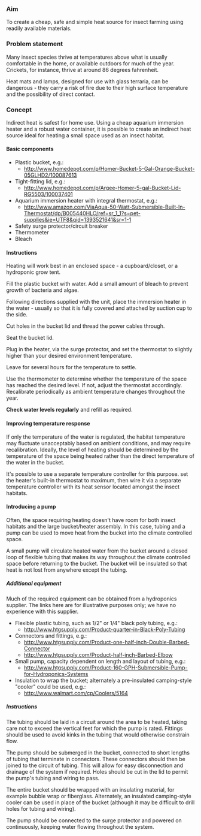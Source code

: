 ### Aim

To create a cheap, safe and simple heat source for insect farming using readily available materials.

### Problem statement

Many insect species thrive at temperatures above what is usually comfortable in the home, or available outdoors for much of the year. Crickets, for instance, thrive at around 86 degrees fahrenheit.

Heat mats and lamps, designed for use with glass terraria, can be dangerous - they carry a risk of fire due to their high surface temperature and the possibility of direct contact.

### Concept

Indirect heat is safest for home use. Using a cheap aquarium immersion heater and a robust water container, it is possible to create an indirect heat source ideal for heating a small space used as an insect habitat.

#### Basic components

* Plastic bucket, e.g.:
    * http://www.homedepot.com/p/Homer-Bucket-5-Gal-Orange-Bucket-05GLHD2/100087613
* Tight-fitting lid, e.g.:
    * http://www.homedepot.com/p/Argee-Homer-5-gal-Bucket-Lid-RG5503/100037401
* Aquarium immersion heater with integral thermostat, e.g.:
    * http://www.amazon.com/ViaAqua-50-Watt-Submersible-Built-In-Thermostat/dp/B005440HLO/ref=sr_1_1?s=pet-supplies&ie=UTF8&qid=1393521641&sr=1-1
* Safety surge protector/circuit breaker
* Thermometer
* Bleach

#### Instructions

Heating will work best in an enclosed space - a cupboard/closet, or a hydroponic grow tent.

Fill the plastic bucket with water. Add a small amount of bleach to prevent growth of bacteria and algae.

Following directions supplied with the unit, place the immersion heater in the water - usually so that it is  fully covered and attached by suction cup to the side.

Cut holes in the bucket lid and thread the power cables through.

Seat the bucket lid.

Plug in the heater, via the surge protector, and set the thermostat to slightly higher than your desired environment temperature.

Leave for several hours for the temperature to settle.

Use the thermometer to determine whether the temperature of the space has reached the desired level. If not, adjust the thermostat accordingly. Recalibrate periodically as ambient temperature changes throughout the year.

**Check water levels regularly** and refill as required.

#### Improving temperature response

If only the temperature of the water is regulated, the habitat temperature may fluctuate unacceptably based on ambient conditions, and may require recalibration. Ideally, the level of heating should be determined by the temperature of the space being heated rather than the direct temperature of the water in the bucket.

It's possible to use a separate temperature controller for this purpose. set the heater's built-in thermostat to maximum, then wire it via a separate temperature controller with its heat sensor located amongst the insect habitats.

#### Introducing a pump

Often, the space requiring heating doesn't have room for both insect habitats and the large bucket/heater assembly. In this case, tubing and a pump can be used to move heat from the bucket into the climate controlled space.

A small pump will circulate heated water from the bucket around a closed loop of flexible tubing that makes its way throughout the climate controlled space before returning to the bucket. The bucket will be insulated so that heat is not lost from anywhere except the tubing.

##### Additional equipment

Much of the required equipment can be obtained from a hydroponics supplier. The links here are for illustrative purposes only; we have no experience with this supplier.

* Flexible plastic tubing, such as 1/2" or 1/4" black poly tubing, e.g.:
    * http://www.htgsupply.com/Product-quarter-in-Black-Poly-Tubing
* Connectors and fittings, e.g.:
    * http://www.htgsupply.com/Product-one-half-inch-Double-Barbed-Connector
    * http://www.htgsupply.com/Product-half-inch-Barbed-Elbow
* Small pump, capacity dependent on length and layout of tubing, e.g.:
    * http://www.htgsupply.com/Product-160-GPH-Submersible-Pump-for-Hydroponics-Systems
* Insulation to wrap the bucket; alternately a pre-insulated camping-style "cooler" could be used, e.g.:
    * http://www.walmart.com/cp/Coolers/5164

##### Instructions

The tubing should be laid in a circuit around the area to be heated, taking care not to exceed the vertical feet for which the pump is rated. Fittings should be used to avoid kinks in the tubing that would otherwise constrain flow.

The pump should be submerged in the bucket, connected to short lengths of tubing that terminate in connectors. These connectors should then be joined to the circuit of tubing. This will allow for easy disconnection and drainage of the system if required. Holes should be cut in the lid to permit the pump's tubing and wiring to pass.

The entire bucket should be wrapped with an insulating material, for example bubble wrap or fiberglass. Alternately, an insulated camping-style cooler can be used in place of the bucket (although it may be difficult to drill holes for tubing and wiring).

The pump should be connected to the surge protector and powered on continuously, keeping water flowing throughout the system.